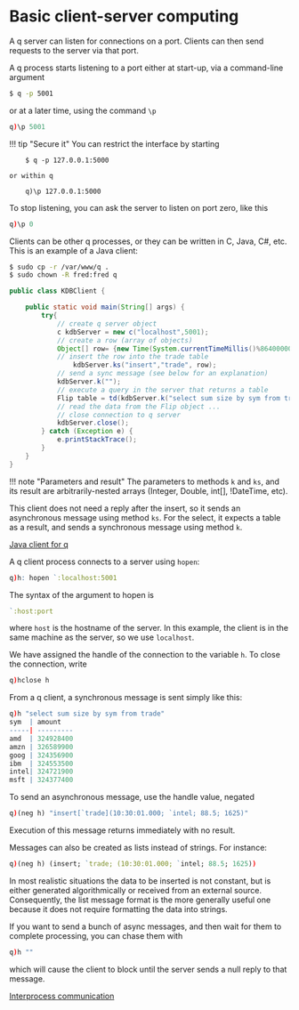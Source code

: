 # Basic client-server computing 

A q server can listen for connections on a port. Clients can then send requests to the server via that port.

A q process starts listening to a port either at start-up, via a command-line argument
```bash
$ q -p 5001
```
or at a later time, using the command `\p`
```q
q)\p 5001
```

!!! tip "Secure it"
    You can restrict the interface by starting  
    
        $ q -p 127.0.0.1:5000
    
    or within q
    
        q)\p 127.0.0.1:5000

To stop listening, you can ask the server to listen on port zero, like this
```q
q)\p 0
```
Clients can be other q processes, or they can be written in C, Java, C\#, etc. This is an example of a Java client:
```bash
$ sudo cp -r /var/www/q .
$ sudo chown -R fred:fred q
```

```java
public class KDBClient {

    public static void main(String[] args) {
        try{
            // create q server object
            c kdbServer = new c("localhost",5001);
            // create a row (array of objects)
            Object[] row= {new Time(System.currentTimeMillis()%86400000), "IBM", new Double(93.5), new Integer(300)};
            // insert the row into the trade table
                kdbServer.ks("insert","trade", row);
            // send a sync message (see below for an explanation)
            kdbServer.k("");
            // execute a query in the server that returns a table
            Flip table = td(kdbServer.k("select sum size by sym from trade"));
            // read the data from the Flip object ...
            // close connection to q server
            kdbServer.close();
        } catch (Exception e) {
            e.printStackTrace();
        }
    }
}
```

!!! note "Parameters and result"
    The parameters to methods `k` and `ks`, and its result are arbitrarily-nested arrays (Integer, Double, int[], !DateTime, etc).

This client does not need a reply after the insert, so it sends an asynchronous message using method `ks`. For the select, it expects a table as a result, and sends a synchronous message using method `k`. 

<i class="fa fa-hand-o-right"></i> [Java client for q](/interfaces/java-client-for-q)

A q client process connects to a server using `hopen`:
```q
q)h: hopen `:localhost:5001
```
The syntax of the argument to hopen is
```q
`:host:port
```
where `host` is the hostname of the server. In this example, the client is in the same machine as the server, so we use `localhost`.

We have assigned the handle of the connection to the variable `h`. To close the connection, write
```q
q)hclose h
```
From a q client, a synchronous message is sent simply like this:
```q
q)h "select sum size by sym from trade"
sym  | amount
-----| ---------
amd  | 324928400
amzn | 326589900
goog | 324356900
ibm  | 324553500
intel| 324721900
msft | 324377400
```
To send an asynchronous message, use the handle value, negated
```q
q)(neg h) "insert[`trade](10:30:01.000; `intel; 88.5; 1625)"
```
Execution of this message returns immediately with no result.

Messages can also be created as lists instead of strings. For instance:
```q
q)(neg h) (insert; `trade; (10:30:01.000; `intel; 88.5; 1625))
```
In most realistic situations the data to be inserted is not constant, but is either generated algorithmically or received from an external source. Consequently, the list message format is the more generally useful one because it does not require formatting the data into strings.

If you want to send a bunch of async messages, and then wait for them to complete processing, you can chase them with
```q
q)h ""
```
which will cause the client to block until the server sends a null reply to that message.

<i class="fa fa-hand-o-right"></i> [Interprocess communication](ipc)
<!--FIXME Consider merging these articles-->
